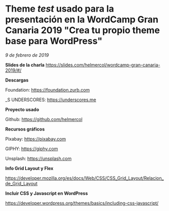 # Theme _test_ usado para la presentación en la WordCamp Gran Canaria 2019 "Crea tu propio theme base para WordPress"
_9 de febrero de 2019_

**Slides de la charla**
https://slides.com/helmercol/wordcamp-gran-canaria-2019/#/

**Descargas**

Foundation: https://foundation.zurb.com

_S UNDERSCORES: https://underscores.me


**Proyecto usado**

Github: https://github.com/helmercol


**Recursos gráficos**

Pixabay: https://pixabay.com

GIPHY: https://giphy.com

Unsplash: https://unsplash.com


**Info Grid Layout y Flex**

https://developer.mozilla.org/es/docs/Web/CSS/CSS_Grid_Layout/Relacion_de_Grid_Layout


**Incluir CSS y Javascript en WordPress**

https://developer.wordpress.org/themes/basics/including-css-javascript/